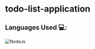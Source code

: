 # todo-list-application

## Languages Used 💻:
<span>
<img src="[https://example.com/path/to/icon.png](https://static-00.iconduck.com/assets.00/node-js-icon-454x512-nztofx17.png)https://static-00.iconduck.com/assets.00/node-js-icon-454x512-nztofx17.png" alt="NodeJs">
</span>
